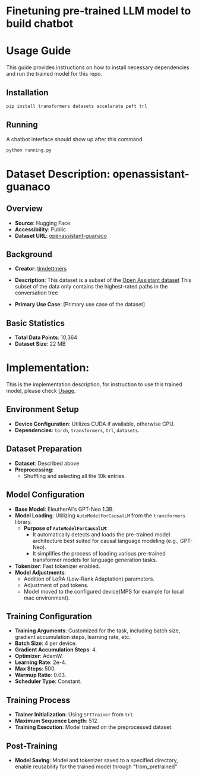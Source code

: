 # Finetuning pre-trained LLM model to build chatbot

# Usage Guide

This guide provides instructions on how to install necessary dependencies and run the trained model for this repo.

## Installation

```bash
pip install transformers datasets accelerate peft trl
```

## Running

A chatbot interface should show up after this command.

```bash
python running.py
```

# Dataset Description: openassistant-guanaco

## Overview

- **Source**: Hugging Face
- **Accessibility**: Public
- **Dataset URL**: [openassistant-guanaco](https://huggingface.co/datasets/timdettmers/openassistant-guanaco)

## Background

- **Creator**: [timdettmers](https://huggingface.co/timdettmers)
- **Description**: This dataset is a subset of the [Open Assistant dataset](https://huggingface.co/datasets/OpenAssistant/oasst1/tree/main)
  This subset of the data only contains the highest-rated paths in the conversation tree

- **Primary Use Case**: [Primary use case of the dataset]

## Basic Statistics

- **Total Data Points**: 10,364
- **Dataset Size**: 22 MB

# Implementation:

This is the implementation description, for instruction to use this trained model, please check [Usage](#).

## Environment Setup

- **Device Configuration**: Utilizes CUDA if available, otherwise CPU.
- **Dependencies**: `torch`, `transformers`, `trl`, `datasets`.

## Dataset Preparation

- **Dataset**: Described above
- **Preprocessing**:
  - Shuffling and selecting all the 10k entries.

## Model Configuration

- **Base Model**: EleutherAI's GPT-Neo 1.3B.
- **Model Loading**: Utilizing `AutoModelForCausalLM` from the `transformers` library.
  - **Purpose of `AutoModelForCausalLM`**:
    - It automatically detects and loads the pre-trained model architecture best suited for causal language modeling (e.g., GPT-Neo).
    - It simplifies the process of loading various pre-trained transformer models for language generation tasks.
- **Tokenizer**: Fast tokenizer enabled.
- **Model Adjustments**:
  - Addition of LoRA (Low-Rank Adaptation) parameters.
  - Adjustment of pad tokens.
  - Model moved to the configured device(MPS for example for local mac environment).

## Training Configuration

- **Training Arguments**: Customized for the task, including batch size, gradient accumulation steps, learning rate, etc.
- **Batch Size**: 4 per device.
- **Gradient Accumulation Steps**: 4.
- **Optimizer**: AdamW.
- **Learning Rate**: 2e-4.
- **Max Steps**: 500.
- **Warmup Ratio**: 0.03.
- **Scheduler Type**: Constant.

## Training Process

- **Trainer Initialization**: Using `SFTTrainer` from `trl`.
- **Maximum Sequence Length**: 512.
- **Training Execution**: Model trained on the preprocessed dataset.

## Post-Training

- **Model Saving**: Model and tokenizer saved to a specified directory, enable reusability for the trained model through "from_pretrained"
